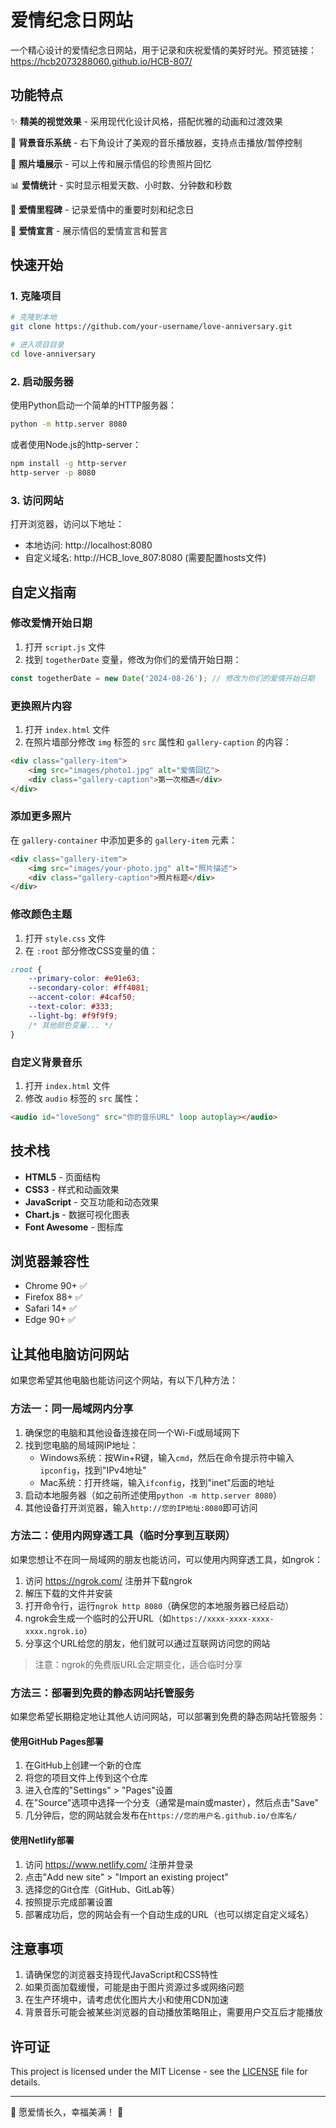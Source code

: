 # 爱情纪念日网站

一个精心设计的爱情纪念日网站，用于记录和庆祝爱情的美好时光。预览链接：https://hcb2073288060.github.io/HCB-807/

## 功能特点

✨ **精美的视觉效果** - 采用现代化设计风格，搭配优雅的动画和过渡效果

🎵 **背景音乐系统** - 右下角设计了美观的音乐播放器，支持点击播放/暂停控制

📸 **照片墙展示** - 可以上传和展示情侣的珍贵照片回忆

📊 **爱情统计** - 实时显示相爱天数、小时数、分钟数和秒数

🎁 **爱情里程碑** - 记录爱情中的重要时刻和纪念日

💖 **爱情宣言** - 展示情侣的爱情宣言和誓言

## 快速开始

### 1. 克隆项目

```bash
# 克隆到本地
git clone https://github.com/your-username/love-anniversary.git

# 进入项目目录
cd love-anniversary
```

### 2. 启动服务器

使用Python启动一个简单的HTTP服务器：

```bash
python -m http.server 8080
```

或者使用Node.js的http-server：

```bash
npm install -g http-server
http-server -p 8080
```

### 3. 访问网站

打开浏览器，访问以下地址：
- 本地访问: http://localhost:8080
- 自定义域名: http://HCB_love_807:8080 (需要配置hosts文件)

## 自定义指南

### 修改爱情开始日期

1. 打开 `script.js` 文件
2. 找到 `togetherDate` 变量，修改为你们的爱情开始日期：

```javascript
const togetherDate = new Date('2024-08-26'); // 修改为你们的爱情开始日期
```

### 更换照片内容

1. 打开 `index.html` 文件
2. 在照片墙部分修改 `img` 标签的 `src` 属性和 `gallery-caption` 的内容：

```html
<div class="gallery-item">
    <img src="images/photo1.jpg" alt="爱情回忆">
    <div class="gallery-caption">第一次相遇</div>
</div>
```

### 添加更多照片

在 `gallery-container` 中添加更多的 `gallery-item` 元素：

```html
<div class="gallery-item">
    <img src="images/your-photo.jpg" alt="照片描述">
    <div class="gallery-caption">照片标题</div>
</div>
```

### 修改颜色主题

1. 打开 `style.css` 文件
2. 在 `:root` 部分修改CSS变量的值：

```css
:root {
    --primary-color: #e91e63;
    --secondary-color: #ff4081;
    --accent-color: #4caf50;
    --text-color: #333;
    --light-bg: #f9f9f9;
    /* 其他颜色变量... */
}
```

### 自定义背景音乐

1. 打开 `index.html` 文件
2. 修改 `audio` 标签的 `src` 属性：

```html
<audio id="loveSong" src="你的音乐URL" loop autoplay></audio>
```

## 技术栈

- **HTML5** - 页面结构
- **CSS3** - 样式和动画效果
- **JavaScript** - 交互功能和动态效果
- **Chart.js** - 数据可视化图表
- **Font Awesome** - 图标库

## 浏览器兼容性

- Chrome 90+ ✅
- Firefox 88+ ✅
- Safari 14+ ✅
- Edge 90+ ✅

## 让其他电脑访问网站

如果您希望其他电脑也能访问这个网站，有以下几种方法：

### 方法一：同一局域网内分享

1. 确保您的电脑和其他设备连接在同一个Wi-Fi或局域网下
2. 找到您电脑的局域网IP地址：
   - Windows系统：按Win+R键，输入`cmd`，然后在命令提示符中输入`ipconfig`，找到"IPv4地址"
   - Mac系统：打开终端，输入`ifconfig`，找到"inet"后面的地址
3. 启动本地服务器（如之前所述使用`python -m http.server 8080`）
4. 其他设备打开浏览器，输入`http://您的IP地址:8080`即可访问

### 方法二：使用内网穿透工具（临时分享到互联网）

如果您想让不在同一局域网的朋友也能访问，可以使用内网穿透工具，如ngrok：

1. 访问 https://ngrok.com/ 注册并下载ngrok
2. 解压下载的文件并安装
3. 打开命令行，运行`ngrok http 8080`（确保您的本地服务器已经启动）
4. ngrok会生成一个临时的公开URL（如`https://xxxx-xxxx-xxxx-xxxx.ngrok.io`）
5. 分享这个URL给您的朋友，他们就可以通过互联网访问您的网站

> 注意：ngrok的免费版URL会定期变化，适合临时分享

### 方法三：部署到免费的静态网站托管服务

如果您希望长期稳定地让其他人访问网站，可以部署到免费的静态网站托管服务：

#### 使用GitHub Pages部署

1. 在GitHub上创建一个新的仓库
2. 将您的项目文件上传到这个仓库
3. 进入仓库的"Settings" > "Pages"设置
4. 在"Source"选项中选择一个分支（通常是main或master），然后点击"Save"
5. 几分钟后，您的网站就会发布在`https://您的用户名.github.io/仓库名/`

#### 使用Netlify部署

1. 访问 https://www.netlify.com/ 注册并登录
2. 点击"Add new site" > "Import an existing project"
3. 选择您的Git仓库（GitHub、GitLab等）
4. 按照提示完成部署设置
5. 部署成功后，您的网站会有一个自动生成的URL（也可以绑定自定义域名）

## 注意事项

1. 请确保您的浏览器支持现代JavaScript和CSS特性
2. 如果页面加载缓慢，可能是由于图片资源过多或网络问题
3. 在生产环境中，请考虑优化图片大小和使用CDN加速
4. 背景音乐可能会被某些浏览器的自动播放策略阻止，需要用户交互后才能播放

## 许可证

This project is licensed under the MIT License - see the [LICENSE](LICENSE) file for details.

---

💖 愿爱情长久，幸福美满！ 💖
